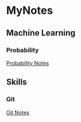 # MyNotes

## Machine Learning
### Probability
[Probability Notes](https://github.com/U27/MyNotes/blob/master/Probability.md)
<br>

## Skills
### Git
[Git Notes](https://github.com/U27/MyNotes/blob/master/Git.md)
<br>
